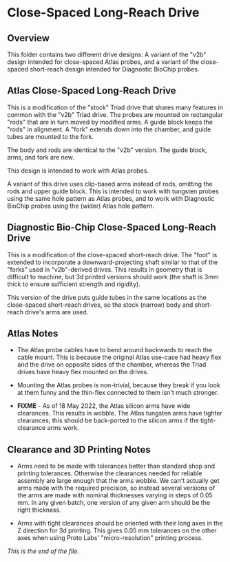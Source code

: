 # Close-Spaced Long-Reach Drive

## Overview

This folder contains two different drive designs: A variant of the "v2b"
design intended for close-spaced Atlas probes, and a variant of the
close-spaced short-reach design intended for Diagnostic BioChip probes.


## Atlas Close-Spaced Long-Reach Drive

This is a modification of the "stock" Triad drive that shares many features
in common with the "v2b" Triad drive. The probes are mounted on rectangular
"rods" that are in turn moved by modified arms. A guide block keeps the "rods"
in alignment. A "fork" extends down into the chamber, and guide tubes are
mounted to the fork.

The body and rods are identical to the "v2b" version. The guide block, arms,
and fork are new.

This design is intended to work with Atlas probes.

A variant of this drive uses clip-based arms instead of rods, omitting the
rods and upper guide block. This is intended to work with tungsten probes
using the same hole pattern as Atlas probes, and to work with Diagnostic
BioChip probes using the (wider) Atlas hole pattern.


## Diagnostic Bio-Chip Close-Spaced Long-Reach Drive

This is a modification of the close-spaced short-reach drive. The "foot"
is extended to incorporate a downward-projecting shaft similar to that of
the "forks" used in "v2b"-derived drives. This results in geometry that is
difficult to machine, but 3d printed versions should work (the shaft is 3mm
thick to ensure sufficient strength and rigidity).

This version of the drive puts guide tubes in the same locations as the
close-spaced short-reach drives, so the stock (narrow) body and short-reach
drive's arms are used.


## Atlas Notes

* The Atlas probe cables have to bend around backwards to reach the cable
mount. This is because the original Atlas use-case had heavy flex and the
drive on opposite sides of the chamber, whereas the Triad drives have
heavy flex mounted on the drives.

* Mounting the Atlas probes is non-trivial, because they break if you look
at them funny and the thin-flex connected to them isn't much stronger.

* **FIXME** - As of 18 May 2022, the Atlas silicon arms have wide clearances.
This results in wobble. The Atlas tungsten arms have tighter clearances; this
should be back-ported to the silicon arms if the tight-clearance arms work.


## Clearance and 3D Printing Notes

* Arms need to be made with tolerances better than standard shop and
printing tolerances. Otherwise the clearances needed for reliable assembly
are large enough that the arms wobble. We can't actually get arms made
with the required precision, so instead several versions of the arms are
made with nominal thicknesses varying in steps of 0.05 mm. In any given
batch, one version of any given arm should be the right thickness.

* Arms with tight clearances should be oriented with their long axes in the
Z direction for 3d printing. This gives 0.05 mm tolerances on the other axes
when using Proto Labs' "micro-resolution" printing process.


_This is the end of the file._
